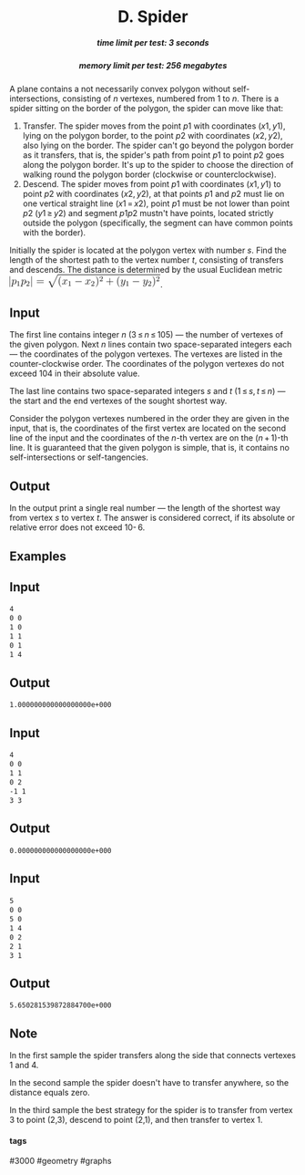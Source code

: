 <h1 style='text-align: center;'> D. Spider</h1>

<h5 style='text-align: center;'>time limit per test: 3 seconds</h5>
<h5 style='text-align: center;'>memory limit per test: 256 megabytes</h5>

A plane contains a not necessarily convex polygon without self-intersections, consisting of *n* vertexes, numbered from 1 to *n*. There is a spider sitting on the border of the polygon, the spider can move like that:

1. Transfer. The spider moves from the point *p*1 with coordinates (*x*1, *y*1), lying on the polygon border, to the point *p*2 with coordinates (*x*2, *y*2), also lying on the border. The spider can't go beyond the polygon border as it transfers, that is, the spider's path from point *p*1 to point *p*2 goes along the polygon border. It's up to the spider to choose the direction of walking round the polygon border (clockwise or counterclockwise).
2. Descend. The spider moves from point *p*1 with coordinates (*x*1, *y*1) to point *p*2 with coordinates (*x*2, *y*2), at that points *p*1 and *p*2 must lie on one vertical straight line (*x*1 = *x*2), point *p*1 must be not lower than point *p*2 (*y*1 ≥ *y*2) and segment *p*1*p*2 mustn't have points, located strictly outside the polygon (specifically, the segment can have common points with the border).

Initially the spider is located at the polygon vertex with number *s*. Find the length of the shortest path to the vertex number *t*, consisting of transfers and descends. The distance is determined by the usual Euclidean metric ![](images/6baab5b704b6a658e3f847ecb20041ff7332455c.png).

## Input

The first line contains integer *n* (3 ≤ *n* ≤ 105) — the number of vertexes of the given polygon. Next *n* lines contain two space-separated integers each — the coordinates of the polygon vertexes. The vertexes are listed in the counter-clockwise order. The coordinates of the polygon vertexes do not exceed 104 in their absolute value. 

The last line contains two space-separated integers *s* and *t* (1 ≤ *s*, *t* ≤ *n*) — the start and the end vertexes of the sought shortest way. 

Consider the polygon vertexes numbered in the order they are given in the input, that is, the coordinates of the first vertex are located on the second line of the input and the coordinates of the *n*-th vertex are on the (*n* + 1)-th line. It is guaranteed that the given polygon is simple, that is, it contains no self-intersections or self-tangencies.

## Output

In the output print a single real number — the length of the shortest way from vertex *s* to vertex *t*. The answer is considered correct, if its absolute or relative error does not exceed 10- 6.

## Examples

## Input


```
4  
0 0  
1 0  
1 1  
0 1  
1 4  

```
## Output


```
1.000000000000000000e+000  

```
## Input


```
4  
0 0  
1 1  
0 2  
-1 1  
3 3  

```
## Output


```
0.000000000000000000e+000  

```
## Input


```
5  
0 0  
5 0  
1 4  
0 2  
2 1  
3 1  

```
## Output


```
5.650281539872884700e+000  

```
## Note

In the first sample the spider transfers along the side that connects vertexes 1 and 4.

In the second sample the spider doesn't have to transfer anywhere, so the distance equals zero.

In the third sample the best strategy for the spider is to transfer from vertex 3 to point (2,3), descend to point (2,1), and then transfer to vertex 1.



#### tags 

#3000 #geometry #graphs 